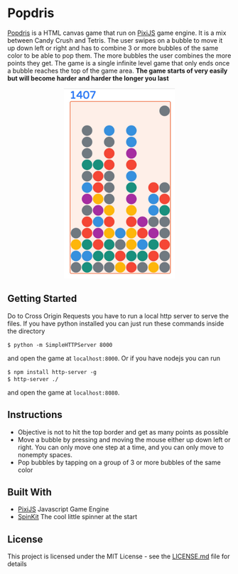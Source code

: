 # Popdris
[Popdris](https://phaze1d.github.io/Popdris/) is a HTML canvas game that run on [PixiJS](http://www.pixijs.com/) game engine. It is a mix between Candy Crush and Tetris. The user swipes on a bubble to move it up down left or right and has to combine 3 or more bubbles of the same color to be able to pop them. The more bubbles the user combines the more points they get. The game is a single infinite level game that only ends once a bubble reaches the top of the game area. **The game starts of very easily but will become harder and harder the longer you last**

<p align="center">
<img src="readme_imgs/screenshoot.jpg" width="250px"/>
</p>

## Getting Started
Do to Cross Origin Requests you have to run a local http server to serve the files. If you have python installed you can just run these commands inside the directory
```
$ python -m SimpleHTTPServer 8000
```
and open the game at `localhost:8000`. Or if you have nodejs you can run
```
$ npm install http-server -g
$ http-server ./
```
and open the game at `localhost:8080`.

## Instructions
- Objective is not to hit the top border and get as many points as possible
- Move a bubble by pressing and moving the mouse either up down left or right. You can only move one step at a time, and you can only move to nonempty spaces.
- Pop bubbles by tapping on a group of 3 or more bubbles of the same color

## Built With
- [PixiJS](http://www.pixijs.com/) Javascript Game Engine
- [SpinKit](http://tobiasahlin.com/spinkit/) The cool little spinner at the start

## License
This project is licensed under the MIT License - see the [LICENSE.md](./LICENSE.md) file for details
